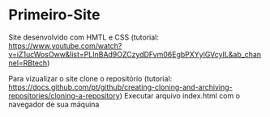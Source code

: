 # Primeiro-Site
Site desenvolvido com HMTL e CSS
(tutorial: https://www.youtube.com/watch?v=iZ1ucWosOww&list=PLInBAd9OZCzydDFvm06EgbPXYylGVcyIL&ab_channel=RBtech)

Para vizualizar o site clone o repositório 
(tutorial: https://docs.github.com/pt/github/creating-cloning-and-archiving-repositories/cloning-a-repository)
Executar arquivo index.html com o navegador de sua máquina


